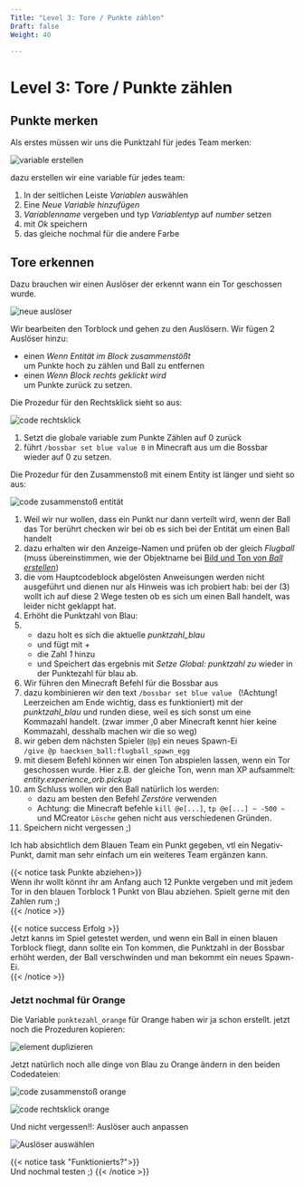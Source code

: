 ```yaml
---
Title: "Level 3: Tore / Punkte zählen"
Draft: false
Weight: 40

---
```



# Level 3: Tore / Punkte zählen
## Punkte merken
Als erstes müssen wir uns die Punktzahl für jedes Team merken:

![variable erstellen](variable-erstellen.png)

dazu erstellen wir eine variable für jedes team:

1. In der seitlichen Leiste *Variablen* auswählen
2. Eine *Neue Variable hinzufügen*
3. *Variablenname* vergeben und typ *Variablentyp* auf *number* setzen
4. mit *Ok* speichern
5. das gleiche nochmal für die andere Farbe

## Tore erkennen
Dazu brauchen wir einen Auslöser der erkennt wann ein Tor geschossen wurde.

![neue auslöser](torblock-ausloeser.png)  

Wir bearbeiten den Torblock und gehen zu den Auslösern.
Wir fügen 2 Auslöser hinzu:

- einen *Wenn Entität im Block zusammenstößt*  
  um Punkte hoch zu zählen und Ball zu entfernen
- einen *Wenn Block rechts geklickt wird*  
  um Punkte zurück zu setzen.

Die Prozedur für den Rechtsklick sieht so aus:

![code rechtsklick](code-rechtsklick.png)

1. Setzt die globale variable zum Punkte Zählen auf 0 zurück
2. führt `/bossbar set blue value 0` in Minecraft aus um die Bossbar wieder auf 0 zu setzen.

Die Prozedur für den Zusammenstoß mit einem Entity ist länger und sieht so aus:

![code zusammenstoß entität](code-zusammenstoss-entitaet.png)

1. Weil wir nur wollen, dass ein Punkt nur dann verteilt wird, wenn der Ball das Tor berührt checken wir bei ob es sich bei der Entität um einen Ball handelt
2. dazu erhalten wir den Anzeige-Namen und prüfen ob der gleich *Flugball* (muss übereinstimmen, wie der Objektname bei [Bild und Ton von *Ball erstellen*](../02-ball-erstellen/ball-erstellen.md))
3. die vom Hauptcodeblock abgelösten Anweisungen werden nicht ausgeführt und dienen nur als Hinweis was ich probiert hab: bei der (3) wollt ich auf diese 2 Wege testen ob es sich um einen Ball handelt, was leider nicht geklappt hat.
4. Erhöht die Punktzahl von Blau:
5.  - dazu holt es sich die aktuelle *punktzahl_blau* 
    - und fügt mit *+* 
    - die Zahl *1* hinzu 
    - und Speichert das ergebnis mit *Setze Global: punktzahl zu* wieder in der Punktezahl für blau ab.
6. Wir führen den Minecraft Befehl für die Bossbar aus
7. dazu kombinieren wir den text `/bossbar set blue value ` (!Achtung! Leerzeichen am Ende wichtig, dass es funktioniert) mit der *punktzahl_blau* und runden diese, weil es sich sonst um eine Kommazahl handelt. (zwar immer ,0 aber Minecraft kennt hier keine Kommazahl, desshalb machen wir die so weg)
8. wir geben dem nächsten Spieler (`@p`) ein neues Spawn-Ei  
  `/give @p haecksen_ball:flugball_spawn_egg`
9. mit diesem Befehl können wir einen Ton abspielen lassen, wenn ein Tor geschossen wurde. Hier z.B. der gleiche Ton, wenn man XP aufsammelt: *entity.experience_orb.pickup*
10. am Schluss wollen wir den Ball natürlich los werden:  
    - dazu am besten den Befehl *Zerstöre* verwenden
    - Achtung: die Minecraft befehle `kill @e[...]`, `tp @e[...] ~ -500 ~` und MCreator `Lösche` gehen nicht aus verschiedenen Gründen.
11. Speichern nicht vergessen ;)

Ich hab absichtlich dem Blauen Team ein Punkt gegeben, vtl ein Negativ-Punkt, damit man sehr einfach um ein weiteres Team ergänzen kann.  

{{< notice task Punkte abziehen>}}  
Wenn ihr wollt könnt ihr am Anfang auch 12 Punkte vergeben und mit jedem Tor in den blauen Torblock 1 Punkt von Blau abziehen.
Spielt gerne mit den Zahlen rum ;)  
{{< /notice >}}  

{{< notice success Erfolg >}}  
Jetzt kanns im Spiel getestet werden, und wenn ein Ball in einen blauen Torblock fliegt, dann sollte ein Ton kommen, die Punktzahl in der Bossbar erhöht werden, der Ball verschwinden und man bekommt ein neues Spawn-Ei.  
{{< /notice >}}


### Jetzt nochmal für Orange
Die Variable `punktezahl_orange` für Orange haben wir ja schon erstellt.
jetzt noch die Prozeduren kopieren:

![element duplizieren](ide-code-kopieren.png)

Jetzt natürlich noch alle dinge von Blau zu Orange ändern in den beiden Codedateien:

![code zusammenstoß orange](code-zusammenstoss-entitaet-orange.png)

![code rechtsklick orange](code-rechtsklick-orange.png)

Und nicht vergessen!!: Auslöser auch anpassen

![Auslöser auswählen](torblock-ausloeser-orange.png)

{{< notice task "Funktionierts?">}}  
Und nochmal testen ;)
{{< /notice >}}